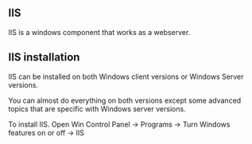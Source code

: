 ## IIS
IIS is a windows component that works as a webserver.
## IIS installation
IIS can be installed on both Windows client versions or Windows
Server versions.

You can almost do everything on both versions except some advanced topics that are specific 
with Windows server versions.

To install IIS. Open Win Control Panel -> Programs -> Turn Windows features on or off -> IIS
